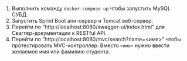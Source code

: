 1. Выполнить команду `docker-compose up` чтобы запустить MySQL СУБД.
2. Запустить Sprint Boot апи-сервер и Tomcat веб-сервер.
3. Перейти по "http://localhost:8080/swagger-ui/index.html" для Сваггер-документации к RESTful API.
4. Перейти по "http://localhost:8080/mvc/search?name=<имя>" чтобы протестировать MVC-контроллер. 
Вместо `<имя>` нужно ввести желаемое имя или фамилию студента.

